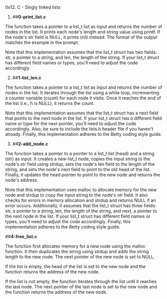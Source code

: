 0x12. C - Singly linked lists

1. ##**0-print_list.c**

The function takes a pointer to a list_t list as input and returns the number of nodes in the list. It prints each node's length and string value using printf. If the node's str field is NULL, it prints (nil) instead. The format of the output matches the example in the prompt.

Note that this implementation assumes that the list_t struct has two fields: str, a pointer to a string, and len, the length of the string. If your list_t struct has different field names or types, you'll need to adjust the code accordingly.

2. ##**1-list_len.c**

The function takes a pointer to a list_t list as input and returns the number of nodes in the list. It iterates through the list using a while loop, incrementing a counter variable (count) for each node it visits. Once it reaches the end of the list (i.e., h is NULL), it returns the count.

Note that this implementation assumes that the list_t struct has a next field that points to the next node in the list. If your list_t struct has a different field name or type for the next pointer, you'll need to adjust the code accordingly. Also, be sure to include the lists.h header file if you haven't already. Finally, this implementation adheres to the Betty coding style guide.

3. ##**2-add_node.c**

The function takes a pointer to a pointer to a list_t list (head) and a string (str) as input. It creates a new list_t node, copies the input string to the node's str field using strdup, sets the node's len field to the length of the string, and sets the node's next field to point to the old head of the list. Finally, it updates the head pointer to point to the new node and returns the node's address.

Note that this implementation uses malloc to allocate memory for the new node and strdup to copy the input string to the node's str field. It also checks for errors in memory allocation and strdup and returns NULL if an error occurs. Additionally, it assumes that the list_t struct has three fields: str, a pointer to a string, len, the length of the string, and next, a pointer to the next node in the list. If your list_t struct has different field names or types, you'll need to adjust the code accordingly. Finally, this implementation adheres to the Betty coding style guide.

##**4-free_list.c**

The function first allocates memory for a new node using the malloc function. It then duplicates the string using strdup and adds the string length to the new node. The next pointer of the new node is set to NULL.

If the list is empty, the head of the list is set to the new node and the function returns the address of the new node.

If the list is not empty, the function iterates through the list until it reaches the last node. The next pointer of the last node is set to the new node and the function returns the address of the new node.
